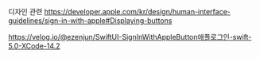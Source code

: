 디자인 관련
https://developer.apple.com/kr/design/human-interface-guidelines/sign-in-with-apple#Displaying-buttons

https://velog.io/@ezenjun/SwiftUI-SignInWithAppleButton애플로그인-swift-5.0-XCode-14.2